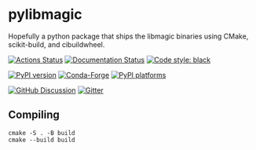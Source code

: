 # pylibmagic

Hopefully a python package that ships the libmagic binaries using CMake, scikit-build, and cibuildwheel.

[![Actions Status][actions-badge]][actions-link]
[![Documentation Status][rtd-badge]][rtd-link]
[![Code style: black][black-badge]][black-link]

[![PyPI version][pypi-version]][pypi-link]
[![Conda-Forge][conda-badge]][conda-link]
[![PyPI platforms][pypi-platforms]][pypi-link]

[![GitHub Discussion][github-discussions-badge]][github-discussions-link]
[![Gitter][gitter-badge]][gitter-link]




[actions-badge]:            https://github.com/kratsg/pylibmagic/workflows/CI/badge.svg
[actions-link]:             https://github.com/kratsg/pylibmagic/actions
[black-badge]:              https://img.shields.io/badge/code%20style-black-000000.svg
[black-link]:               https://github.com/psf/black
[conda-badge]:              https://img.shields.io/conda/vn/conda-forge/pylibmagic
[conda-link]:               https://github.com/conda-forge/pylibmagic-feedstock
[github-discussions-badge]: https://img.shields.io/static/v1?label=Discussions&message=Ask&color=blue&logo=github
[github-discussions-link]:  https://github.com/kratsg/pylibmagic/discussions
[gitter-badge]:             https://badges.gitter.im/https://github.com/kratsg/pylibmagic/community.svg
[gitter-link]:              https://gitter.im/https://github.com/kratsg/pylibmagic/community?utm_source=badge&utm_medium=badge&utm_campaign=pr-badge
[pypi-link]:                https://pypi.org/project/pylibmagic/
[pypi-platforms]:           https://img.shields.io/pypi/pyversions/pylibmagic
[pypi-version]:             https://badge.fury.io/py/pylibmagic.svg
[rtd-badge]:                https://readthedocs.org/projects/pylibmagic/badge/?version=latest
[rtd-link]:                 https://pylibmagic.readthedocs.io/en/latest/?badge=latest
[sk-badge]:                 https://scikit-hep.org/assets/images/Scikit--HEP-Project-blue.svg


## Compiling

```
cmake -S . -B build
cmake --build build
```
